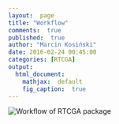```yaml
---
layout:  page
title: "Workflow"
comments:  true
published:  true
author: "Marcin Kosiński"
date: 2016-02-24 00:45:00
categories: [RTCGA]
output:
  html_document:
    mathjax:  default
    fig_caption:  true
---
```





![Workflow of RTCGA package](https://raw.githubusercontent.com/RTCGA/RTCGA/master/RTCGA_workflow_ver3.png)
